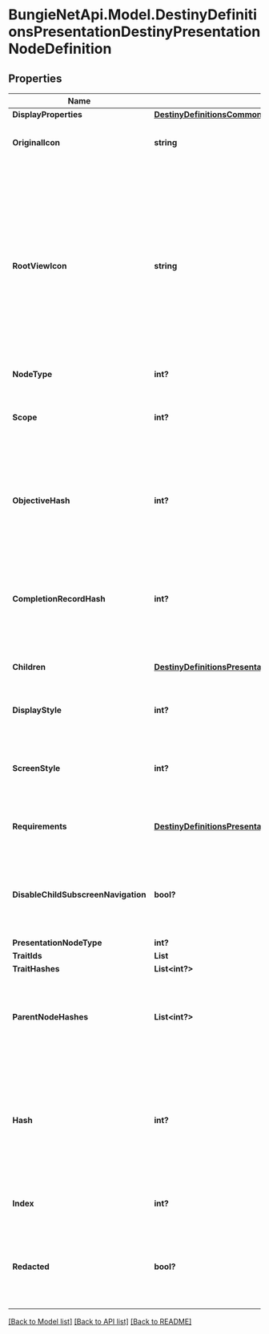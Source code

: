# BungieNetApi.Model.DestinyDefinitionsPresentationDestinyPresentationNodeDefinition
## Properties

Name | Type | Description | Notes
------------ | ------------- | ------------- | -------------
**DisplayProperties** | [**DestinyDefinitionsCommonDestinyDisplayPropertiesDefinition**](DestinyDefinitionsCommonDestinyDisplayPropertiesDefinition.md) |  | [optional] 
**OriginalIcon** | **string** | The original icon for this presentation node, before we futzed with it. | [optional] 
**RootViewIcon** | **string** | Some presentation nodes are meant to be explicitly shown on the \&quot;root\&quot; or \&quot;entry\&quot; screens for the feature to which they are related. You should use this icon when showing them on such a view, if you have a similar \&quot;entry point\&quot; view in your UI. If you don&#39;t have a UI, then I guess it doesn&#39;t matter either way does it? | [optional] 
**NodeType** | **int?** |  | [optional] 
**Scope** | **int?** | Indicates whether this presentation node&#39;s state is determined on a per-character or on an account-wide basis. | [optional] 
**ObjectiveHash** | **int?** | If this presentation node shows a related objective (for instance, if it tracks the progress of its children), the objective being tracked is indicated here. | [optional] 
**CompletionRecordHash** | **int?** | If this presentation node has an associated \&quot;Record\&quot; that you can accomplish for completing its children, this is the identifier of that Record. | [optional] 
**Children** | [**DestinyDefinitionsPresentationDestinyPresentationNodeChildrenBlock**](DestinyDefinitionsPresentationDestinyPresentationNodeChildrenBlock.md) | The child entities contained by this presentation node. | [optional] 
**DisplayStyle** | **int?** | A hint for how to display this presentation node when it&#39;s shown in a list. | [optional] 
**ScreenStyle** | **int?** | A hint for how to display this presentation node when it&#39;s shown in its own detail screen. | [optional] 
**Requirements** | [**DestinyDefinitionsPresentationDestinyPresentationNodeRequirementsBlock**](DestinyDefinitionsPresentationDestinyPresentationNodeRequirementsBlock.md) | The requirements for being able to interact with this presentation node and its children. | [optional] 
**DisableChildSubscreenNavigation** | **bool?** | If this presentation node has children, but the game doesn&#39;t let you inspect the details of those children, that is indicated here. | [optional] 
**PresentationNodeType** | **int?** |  | [optional] 
**TraitIds** | **List<string>** |  | [optional] 
**TraitHashes** | **List<int?>** |  | [optional] 
**ParentNodeHashes** | **List<int?>** | A quick reference to presentation nodes that have this node as a child. Presentation nodes can be parented under multiple parents. | [optional] 
**Hash** | **int?** | The unique identifier for this entity. Guaranteed to be unique for the type of entity, but not globally.  When entities refer to each other in Destiny content, it is this hash that they are referring to. | [optional] 
**Index** | **int?** | The index of the entity as it was found in the investment tables. | [optional] 
**Redacted** | **bool?** | If this is true, then there is an entity with this identifier/type combination, but BNet is not yet allowed to show it. Sorry! | [optional] 

[[Back to Model list]](../README.md#documentation-for-models) [[Back to API list]](../README.md#documentation-for-api-endpoints) [[Back to README]](../README.md)

